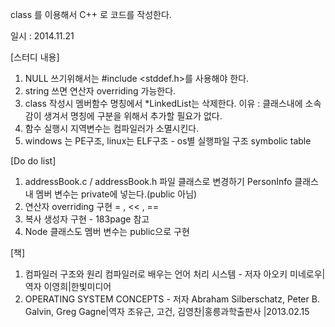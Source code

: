 class 를 이용해서  C++ 로 코드를 작성한다.


일시 : 2014.11.21 

[스터디 내용]
1. NULL 쓰기위해서는 #include <stddef.h>를 사용해야 한다.
2. string 쓰면 연산자 overriding 가능한다.
3. class 작성시 멤버함수 명칭에서 *LinkedList는 삭제한다.
  이유 : 클래스내에 소속감이 생겨서 명칭에 구분을 위해서 추가할 필요가 없다.
4. 함수 실행시 지역변수는 컴파일러가 소멸시킨다.
5. windows 는 PE구조, linux는 ELF구조 - os별 실행파일 구조
  symbolic table

[Do do list]
1. addressBook.c / addressBook.h 파일 클래스로 변경하기
  PersonInfo 클래스내 멤버 변수는 private에 넣는다.(public 아님)
2. 연산자 overriding 구현
  = , << , ==
3. 복사 생성자 구현 - 183page 참고
4. Node 클래스도 멤버 변수는 public으로 구현

[책]
1. 컴파일러 구조와 원리 컴파일러로 배우는 언어 처리 시스템 - 저자 아오키 미네로우|역자 이영희|한빛미디어 
2. OPERATING SYSTEM CONCEPTS - 저자 Abraham Silberschatz, Peter B. Galvin, Greg Gagne|역자 조유근, 고건, 김영찬|홍릉과학출판사 |2013.02.15

  
